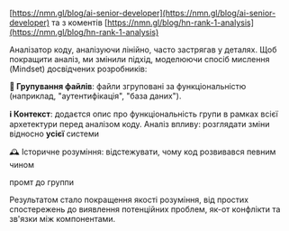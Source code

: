 <!--
date: 2025-01-06T19:06:08
-->

 [https://nmn.gl/blog/ai-senior-developer](https://nmn.gl/blog/ai-senior-developer)
та з коментів  [https://nmn.gl/blog/hn-rank-1-analysis](https://nmn.gl/blog/hn-rank-1-analysis)

Аналізатор коду, аналізуючи лінійно, часто застрягав у деталях. Щоб покращити аналіз, ми змінили підхід, моделюючи спосіб мислення (Mindset) досвідчених розробників:

**📝 Групування файлів**: файли згруповані за функціональністю (наприклад, "аутентифікація", "база даних").

**ℹ️ Контекст**: додаєтся опис про функціональність групи в рамках всієї архетектури перед аналізом коду. Аналіз впливу: розглядати зміни відносно **усієї** системи

🕰 Історичне розуміння: відстежувати, чому код розвивався певним чином

промт до группи


Результатом стало покращення якості розуміння, від простих спостережень до виявлення потенційних проблем, як-от конфлікти та зв'язки між компонентами.
